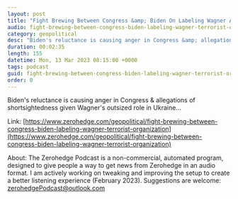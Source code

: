 ```yaml
---
layout: post
title: "Fight Brewing Between Congress &amp; Biden On Labeling Wagner A Terrorist Organization"
audio: fight-brewing-between-congress-biden-labeling-wagner-terrorist-organization-0
category: geopolitical
desc: "Biden's reluctance is causing anger in Congress &amp; allegations of shortsightedness given Wagner's outsized role in Ukraine..."
duration: 00:02:35
length: 155
datetime: Mon, 13 Mar 2023 08:15:00 +0000
tags: podcast
guid: fight-brewing-between-congress-biden-labeling-wagner-terrorist-organization-0
order: 0
---
```

Biden's reluctance is causing anger in Congress &amp; allegations of shortsightedness given Wagner's outsized role in Ukraine...

Link: [https://www.zerohedge.com/geopolitical/fight-brewing-between-congress-biden-labeling-wagner-terrorist-organization](https://www.zerohedge.com/geopolitical/fight-brewing-between-congress-biden-labeling-wagner-terrorist-organization)

About: The Zerohedge Podcast is a non-commercial, automated program, designed to give people a way to get news from Zerohedge in an audio format.  I am actively working on tweaking and improving the setup to create a better listening experience (February 2023).  Suggestions are welcome: [zerohedgePodcast@outlook.com](mailto:zerohedgePodcast@outlook.com)